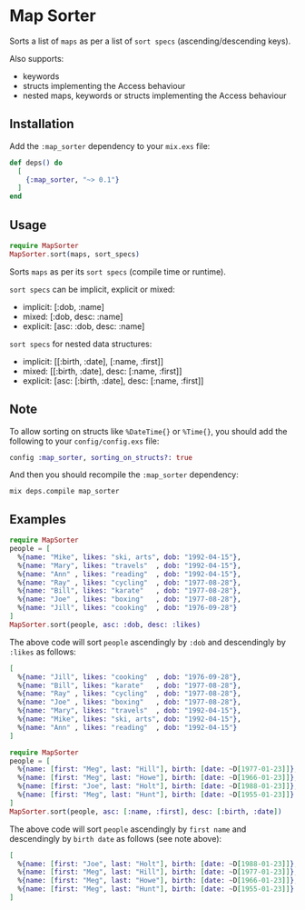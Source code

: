 # Map Sorter

Sorts a list of `maps` as per a list of `sort specs`
(ascending/descending keys).

Also supports:

- keywords
- structs implementing the Access behaviour
- nested maps, keywords or structs implementing the Access behaviour

## Installation

Add the `:map_sorter` dependency to your `mix.exs` file:

```elixir
def deps() do
  [
    {:map_sorter, "~> 0.1"}
  ]
end
```

## Usage

```elixir
require MapSorter
MapSorter.sort(maps, sort_specs)
```

Sorts `maps` as per its `sort specs` (compile time or runtime).

`sort specs` can be implicit, explicit or mixed:
  - implicit: [:dob, :name]
  - mixed:    [:dob, desc: :name]
  - explicit: [asc: :dob, desc: :name]

`sort specs` for nested data structures:
  - implicit: [[:birth, :date], [:name, :first]]
  - mixed:    [[:birth, :date], desc: [:name, :first]]
  - explicit: [asc: [:birth, :date], desc: [:name, :first]]

## Note

To allow sorting on structs like `%DateTime{}` or `%Time{}`,
you should add the following to your `config/config.exs` file:

```elixir
config :map_sorter, sorting_on_structs?: true
```

And then you should recompile the `:map_sorter` dependency:

```
mix deps.compile map_sorter
```

## Examples

```elixir
require MapSorter
people = [
  %{name: "Mike", likes: "ski, arts", dob: "1992-04-15"},
  %{name: "Mary", likes: "travels"  , dob: "1992-04-15"},
  %{name: "Ann" , likes: "reading"  , dob: "1992-04-15"},
  %{name: "Ray" , likes: "cycling"  , dob: "1977-08-28"},
  %{name: "Bill", likes: "karate"   , dob: "1977-08-28"},
  %{name: "Joe" , likes: "boxing"   , dob: "1977-08-28"},
  %{name: "Jill", likes: "cooking"  , dob: "1976-09-28"}
]
MapSorter.sort(people, asc: :dob, desc: :likes)
```

The above code will sort `people` ascendingly by `:dob` and
descendingly by `:likes` as follows:

```elixir
[
  %{name: "Jill", likes: "cooking"  , dob: "1976-09-28"},
  %{name: "Bill", likes: "karate"   , dob: "1977-08-28"},
  %{name: "Ray" , likes: "cycling"  , dob: "1977-08-28"},
  %{name: "Joe" , likes: "boxing"   , dob: "1977-08-28"},
  %{name: "Mary", likes: "travels"  , dob: "1992-04-15"},
  %{name: "Mike", likes: "ski, arts", dob: "1992-04-15"},
  %{name: "Ann" , likes: "reading"  , dob: "1992-04-15"}
]
```

```elixir
require MapSorter
people = [
  %{name: [first: "Meg", last: "Hill"], birth: [date: ~D[1977-01-23]]},
  %{name: [first: "Meg", last: "Howe"], birth: [date: ~D[1966-01-23]]},
  %{name: [first: "Joe", last: "Holt"], birth: [date: ~D[1988-01-23]]},
  %{name: [first: "Meg", last: "Hunt"], birth: [date: ~D[1955-01-23]]}
]
MapSorter.sort(people, asc: [:name, :first], desc: [:birth, :date])
```

The above code will sort `people` ascendingly by `first name` and
descendingly by `birth date` as follows (see note above):

```elixir
[
  %{name: [first: "Joe", last: "Holt"], birth: [date: ~D[1988-01-23]]},
  %{name: [first: "Meg", last: "Hill"], birth: [date: ~D[1977-01-23]]},
  %{name: [first: "Meg", last: "Howe"], birth: [date: ~D[1966-01-23]]},
  %{name: [first: "Meg", last: "Hunt"], birth: [date: ~D[1955-01-23]]}
]
```

